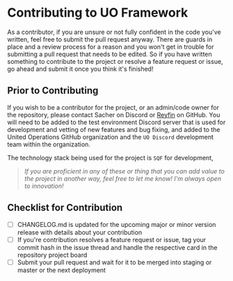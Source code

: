 # Contributing to UO Framework

As a contributor, if you are unsure or not fully confident in the code you've written, feel free to submit the pull request anyway. There are guards in place and a review process for a reason and you won't get in trouble for submitting a pull request that needs to be edited. So if you have written something to contribute to the project or resolve a feature request or issue, go ahead and submit it once you think it's finished!

## Prior to Contributing

If you wish to be a contributor for the project, or an admin/code owner for the repository, please contact Sacher on Discord or [Reyfin](https://github.com/Reyfin) on GitHub. You will need to be added to the test environment Discord server that is used for development and vetting of new features and bug fixing, and added to the United Operations GitHub organization and the `UO Discord` development team within the organization.

The technology stack being used for the project is `SQF` for development,

> _If you are proficient in any of these or thing that you can add value to the project in another way, feel free to let me know! I'm always open to innovation!_

## Checklist for Contribution

- [ ] CHANGELOG.md is updated for the upcoming major or minor version release with details about your contribution
- [ ] If you're contribution resolves a feature request or issue, tag your commit hash in the issue thread and handle the respective card in the repository project board
- [ ] Submit your pull request and wait for it to be merged into staging or master or the next deployment
